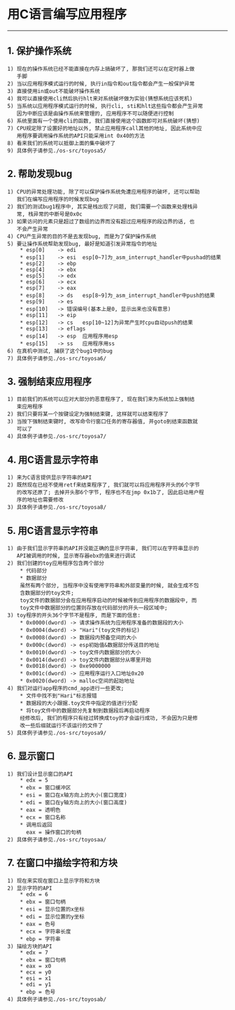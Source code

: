 # **用C语言编写应用程序** #
***


## **1. 保护操作系统** ##
    1) 现在的操作系统已经不能直接在内存上搞破坏了, 那我们还可以在定时器上做
       手脚
    2) 当以应用程序模式运行的时候, 执行in指令和out指令都会产生一般保护异常
    3) 直接使用in或out不能破坏操作系统
    4) 我可以直接使用cli然后执行hlt来对系统破坏做为实验(猜想系统应该死机)
    5) 当系统以应用程序模式运行的时候, 执行cli, sti和hlt这些指令都会产生异常
       因为中断应该是由操作系统来管理的, 应用程序不可以随便进行控制
    6) 系统里面有一个使用cli的函数, 我们直接使用这个函数即可对系统破坏(猜想)
    7) CPU规定除了设置好的地址以外, 禁止应用程序call其他的地址, 因此系统中应
       用程序要调用操作系统的API只能采用int 0x40的方法
    8) 看来我们的系统可以抵御上面的集中破坏了
    9) 具体例子请参见./os-src/toyosa5/


## **2. 帮助发现bug** ##
    1) CPU的异常处理功能, 除了可以保护操作系统免遭应用程序的破坏, 还可以帮助
       我们在编写应用程序的时候发现bug
    2) 我们的测试bug1程序中, 其实是栈出现了问题, 我们需要一个函数来处理栈异
       常, 栈异常的中断号是0x0c
    3) 如果访问的元素只是超过了数组的边界而没有超过应用程序的段边界的话, 也
       不会产生异常
    4) CPU产生异常的目的不是去发现bug, 而是为了保护操作系统
    5) 要让操作系统帮助发现bug, 最好是知道引发异常指令的地址
        * esp[0]    -> edi
        * esp[1]    -> esi  esp[0~7]为_asm_interrupt_handler中pushad的结果
        * esp[2]    -> ebp
        * esp[4]    -> ebx
        * esp[5]    -> edx
        * esp[6]    -> ecx
        * esp[7]    -> eax
        * esp[8]    -> ds   esp[8~9]为_asm_interrupt_handler中push的结果
        * esp[9]    -> es 
        * esp[10]   -> 错误编号(基本上是0, 显示出来也没有意思)
        * esp[11]   -> eip
        * esp[12]   -> cs   esp[10~12]为异常产生时cpu自动push的结果
        * esp[13]   -> eflags
        * esp[14]   -> esp  应用程序用esp
        * esp[15]   -> ss   应用程序用ss
    6) 在真机中测试, 捕获了这个bug1中的bug
    7) 具体例子请参见./os-src/toyosa6/


## **3. 强制结束应用程序** ##
    1) 目前我们的系统可以应对大部分的恶意程序了, 现在我们来为系统加上强制结
       束应用程序
    2) 我们只要将某一个按键设定为强制结束键, 这样就可以结束程序了
    3) 当按下强制结束键时, 改写命令行窗口任务的寄存器值, 并goto到结束函数就
       可以了
    4) 具体例子请参见./os-src/toyosa7/



## **4. 用C语言显示字符串** ##
    1) 来为C语言提供显示字符串的API
    2) 既然现在已经不使用retf来结束程序了, 我们就可以将应用程序开头的6个字节
       的改写还原了; 去掉开头那6个字节, 程序也不在jmp 0x1b了, 因此启动用户程
       序的地址也需要修改
    3) 具体例子请参见./os-src/toyosa8/


## **5. 用C语言显示字符串** ##
    1) 由于我们显示字符串的API并没能正确的显示字符串, 我们可以在字符串显示的
       API被调用的时候, 显示寄存器ebx的值来进行调试
    2) 我们创建的toy应用程序包含两个部分
        * 代码部分
        * 数据部分
        虽然有两个部分, 当程序中没有使用字符串和外部变量的时候, 就会生成不包
        含数据部分的toy文件;
        toy文件的数据部分会在应用程序启动的时候被传到应用程序的数据段中, 而
        toy文件中数据部分的位置则存放在代码部分的开头一段区域中;
    3) toy程序的开头36个字节不是程序, 而是下面的信息:
        * 0x0000(dword) -> 请求操作系统为应用程序准备的数据段的大小
        * 0x0004(dword) -> "Hari"(toy文件的标记)
        * 0x0008(dword) -> 数据段内预备空间的大小
        * 0x000c(dword) -> esp初始值&数据部分传送目的地址
        * 0x0010(dword) -> toy文件内数据部分的大小
        * 0x0014(dword) -> toy文件内数据部分从哪里开始
        * 0x0018(dword) -> 0xe9000000
        * 0x001c(dword) -> 应用程序运行入口地址0x20
        * 0x0020(dword) -> malloc空间的起始地址
    4) 我们对运行app程序的cmd_app进行一些更改; 
        * 文件中找不到"Hari"标志报错
        * 数据段的大小跟据.toy文件中指定的值进行分配
        * 将toy文件中的数据部分先复制到数据段后再启动程序
        经修改后, 我们的程序只有经过转换成toy的才会运行成功, 不会因为只是修
        改一些后缀就运行不该运行的文件了
    5) 具体例子请参见./os-src/toyosa9/



## **6. 显示窗口** ##
    1) 我们设计显示窗口的API
        * edx = 5
        * ebx = 窗口缓冲区
        * esi = 窗口在x轴方向上的大小(窗口宽度)
        * edi = 窗口在y轴方向上的大小(窗口高度)
        * eax = 透明色
        * ecx = 窗口名称
        * 调用后返回
          eax = 操作窗口的句柄
    2) 具体例子请参见./os-src/toyosaa/



## **7. 在窗口中描绘字符和方块** ##
    1) 现在来实现在窗口上显示字符和方块
    2) 显示字符的API
        * edx = 6
        * ebx = 窗口句柄
        * esi = 显示位置的x坐标
        * edi = 显示位置的y坐标
        * eax = 色号
        * ecx = 字符串长度
        * ebp = 字符串
    3) 描绘方块的API
        * edx = 7
        * ebx = 窗口句柄
        * eax = x0
        * ecx = y0
        * esi = x1
        * edi = y1
        * ebp = 色号
    4) 具体例子请参见./os-src/toyosab/
